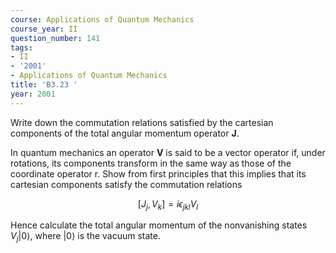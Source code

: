 ```yaml
---
course: Applications of Quantum Mechanics
course_year: II
question_number: 141
tags:
- II
- '2001'
- Applications of Quantum Mechanics
title: 'B3.23 '
year: 2001
---
```



Write down the commutation relations satisfied by the cartesian components of the total angular momentum operator $\mathbf{J}$.

In quantum mechanics an operator $\mathbf{V}$ is said to be a vector operator if, under rotations, its components transform in the same way as those of the coordinate operator r. Show from first principles that this implies that its cartesian components satisfy the commutation relations

$$\left[J_{j}, V_{k}\right]=i \epsilon_{j k l} V_{l}$$

Hence calculate the total angular momentum of the nonvanishing states $V_{j}|0\rangle$, where $|0\rangle$ is the vacuum state.